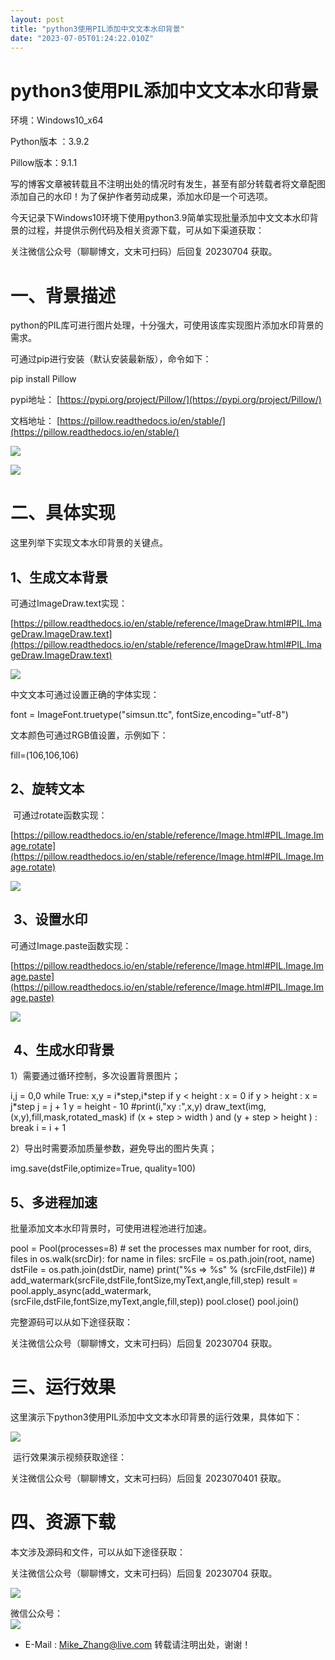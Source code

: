 ```yaml
---
layout: post
title: "python3使用PIL添加中文文本水印背景"
date: "2023-07-05T01:24:22.010Z"
---
```

python3使用PIL添加中文文本水印背景
======================

环境：Windows10\_x64 

Python版本 ：3.9.2

Pillow版本：9.1.1

写的博客文章被转载且不注明出处的情况时有发生，甚至有部分转载者将文章配图添加自己的水印！为了保护作者劳动成果，添加水印是一个可选项。

今天记录下Windows10环境下使用python3.9简单实现批量添加中文文本水印背景的过程，并提供示例代码及相关资源下载，可从如下渠道获取：

关注微信公众号（聊聊博文，文末可扫码）后回复 20230704 获取。 

一、背景描述
======

python的PIL库可进行图片处理，十分强大，可使用该库实现图片添加水印背景的需求。

可通过pip进行安装（默认安装最新版），命令如下：

pip install Pillow 

pypi地址： [https://pypi.org/project/Pillow/](https://pypi.org/project/Pillow/)

文档地址： [https://pillow.readthedocs.io/en/stable/](https://pillow.readthedocs.io/en/stable/)

![](https://img2023.cnblogs.com/blog/300959/202307/300959-20230705002510542-826087384.png)

![](https://img2023.cnblogs.com/blog/300959/202307/300959-20230705002521901-362948154.png)

二、具体实现
======

这里列举下实现文本水印背景的关键点。

1、生成文本背景
--------

可通过ImageDraw.text实现：

[https://pillow.readthedocs.io/en/stable/reference/ImageDraw.html#PIL.ImageDraw.ImageDraw.text](https://pillow.readthedocs.io/en/stable/reference/ImageDraw.html#PIL.ImageDraw.ImageDraw.text)

![](https://img2023.cnblogs.com/blog/300959/202307/300959-20230705002620947-1994830044.png)

中文文本可通过设置正确的字体实现：

font = ImageFont.truetype("simsun.ttc", fontSize,encoding="utf-8")

文本颜色可通过RGB值设置，示例如下：

fill=(106,106,106)

2、旋转文本
------

 可通过rotate函数实现：

[https://pillow.readthedocs.io/en/stable/reference/Image.html#PIL.Image.Image.rotate](https://pillow.readthedocs.io/en/stable/reference/Image.html#PIL.Image.Image.rotate)

![](https://img2023.cnblogs.com/blog/300959/202307/300959-20230705002731433-604838525.png)

 3、设置水印
-------

可通过Image.paste函数实现：

[https://pillow.readthedocs.io/en/stable/reference/Image.html#PIL.Image.Image.paste](https://pillow.readthedocs.io/en/stable/reference/Image.html#PIL.Image.Image.paste)

![](https://img2023.cnblogs.com/blog/300959/202307/300959-20230705002747720-13754507.png)

 4、生成水印背景
---------

1）需要通过循环控制，多次设置背景图片；

i,j = 0,0
while True:
    x,y \= i\*step,i\*step
    if y < height : 
        x \= 0
    if y > height : 
        x \= j\*step
        j \= j + 1
        y \= height - 10
    #print(i,"xy :",x,y)
    draw\_text(img,(x,y),fill,mask,rotated\_mask)
    if (x + step > width ) and (y + step > height ) : break
    i \= i + 1

2）导出时需要添加质量参数，避免导出的图片失真；

img.save(dstFile,optimize=True, quality=100)

5、多进程加速
-------

批量添加文本水印背景时，可使用进程池进行加速。

pool = Pool(processes=8)    # set the processes max number 
for root, dirs, files in os.walk(srcDir):
    for name in files:
        srcFile \= os.path.join(root, name)
        dstFile \= os.path.join(dstDir, name)
        print("%s => %s" % (srcFile,dstFile))
        # add\_watermark(srcFile,dstFile,fontSize,myText,angle,fill,step)
        result = pool.apply\_async(add\_watermark,(srcFile,dstFile,fontSize,myText,angle,fill,step))
pool.close()
pool.join()  

完整源码可以从如下途径获取：

关注微信公众号（聊聊博文，文末可扫码）后回复 20230704 获取。 

三、运行效果
======

这里演示下python3使用PIL添加中文文本水印背景的运行效果，具体如下：

![](https://img2023.cnblogs.com/blog/300959/202307/300959-20230705003056263-1678884682.png)

 运行效果演示视频获取途径：

关注微信公众号（聊聊博文，文末可扫码）后回复 2023070401 获取。 

四、资源下载
======

本文涉及源码和文件，可以从如下途径获取：

关注微信公众号（聊聊博文，文末可扫码）后回复 20230704 获取。 

![](https://img2023.cnblogs.com/blog/300959/202307/300959-20230705003122441-1781623850.png)

微信公众号：  
[![](https://files.cnblogs.com/files/MikeZhang/201804weixingongzhong1.gif)](https://files.cnblogs.com/files/MikeZhang/201804weixingongzhong1.gif)  
*   E-Mail : [Mike\_Zhang@live.com](mailto:Mike_Zhang@live.com)
转载请注明出处，谢谢！